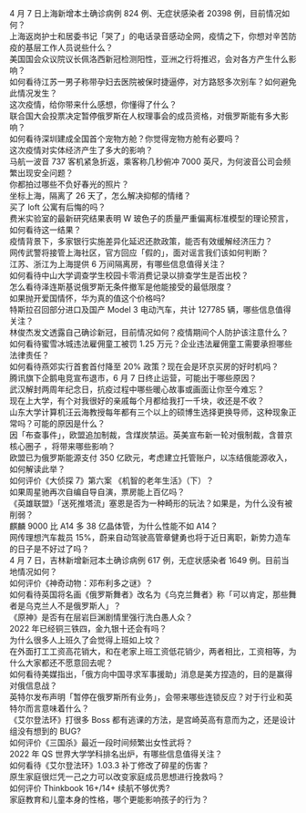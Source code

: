 4 月 7 日上海新增本土确诊病例 824 例、无症状感染者 20398 例，目前情况如何？  
上海返岗护士和居委书记「哭了」的电话录音感动全网，疫情之下，你想对辛苦防疫的基层工作人员说些什么？  
美国国会众议院议长佩洛西新冠检测阳性，亚洲之行将推迟，会对各方产生什么影响？  
如何看待江苏一男子称带孕妇去医院被保时捷逼停，对方路怒多次别车？如何避免此情况发生？  
这次疫情，给你带来什么感想，你懂得了什么？  
联合国大会投票决定暂停俄罗斯在人权理事会的成员资格，对俄罗斯能有多大影响？  
如何看待深圳建成全国首个宠物方舱？你觉得宠物方舱有必要吗？  
这次疫情对实体经济产生了多大的影响？  
马航一波音 737 客机紧急折返，乘客称几秒俯冲 7000 英尺，为何波音公司会频繁出现安全问题？  
你都拍过哪些不负好春光的照片？  
坐标上海，隔离了 26 天了，怎么解决抑郁的情绪？  
买了 loft 公寓有后悔的吗？  
费米实验室的最新研究结果表明 W 玻色子的质量严重偏离标准模型的理论预言，如何看待这一结果？  
疫情背景下，多家银行实施差异化延迟还款政策，能否有效缓解经济压力？  
网传武警将接管上海社区，官方回应「假的」，面对谣言我们该如何判断？  
江苏、浙江为上海提供 6 万间隔离房，有哪些信息值得关注？  
如何看待中山大学调查学生校园卡零消费记录以排查学生是否出校？  
怎么看待泽连斯基说俄罗斯无条件撤军是他能接受的最低限度？  
如果抛开爱国情怀，华为真的值这个价格吗?  
特斯拉召回部分进口及国产 Model 3 电动汽车，共计 127785 辆，哪些信息值得关注？  
林俊杰发文透露自己确诊新冠，目前情况如何？疫情期间个人防护该注意什么？  
如何看待蜜雪冰城违法雇佣童工被罚 1.25 万元？企业违法雇佣童工需要承担哪些法律责任？  
如何看待燕郊实行首套首付降至 20% 政策？现在会是环京买房的好时机吗？  
腾讯旗下企鹅电竞宣布退市，6 月 7 日终止运营，可能出于哪些原因？  
武汉解封两周年纪念日，抗疫过程中哪些暖心故事或画面让你至今难忘？  
现在上大学，有个对我很好的亲戚每个月都给我打一千块，收还是不收？  
山东大学计算机汪云海教授每年都有三个以上的硕博生选择更换导师，这种现象正常吗？可能的原因是什么？  
因「布查事件」，欧盟追加制裁，含煤炭禁运。英美宣布新一轮对俄制裁，含普京核心圈子 ，将带来哪些影响？  
欧盟已为俄罗斯能源支付 350 亿欧元，考虑建立托管账户，以冻结俄能源收入，如何解读此举？  
如何评价《大侦探 7》第六案 《机智的老年生活》（下）？  
如果周星驰再次自编自导自演，票房能上百亿吗？  
《英雄联盟》「送死推塔流」塞恩是否为一种畸形的玩法？如果是，为什么没有被削弱？  
麒麟 9000 比 A14 多 38 亿晶体管，为什么性能不如 A14？  
网传理想汽车裁员 15%，蔚来自动驾驶高管章健勇也将于近日离职，新势力造车的日子是不好过了吗？  
4 月 7 日，吉林新增新冠本土确诊病例 617 例，无症状感染者 1649 例。目前当地情况如何？  
如何评价《神奇动物：邓布利多之谜》？  
如何看待英国将名画《俄罗斯舞者》改名为《乌克兰舞者》称「可以肯定，那些舞者是乌克兰人不是俄罗斯人」？  
《原神》是否有在层岩巨渊剧情里强行洗白愚人众？  
2022 年已经铜三铁四，金九银十还会有吗？  
为什么很多人上班久了会觉得上班如上坟？  
在外面打工工资高花销大，和在老家上班工资低花销少，两者相比，工资相等，为什么大家都还不愿意回去呢？  
如何看待美媒指出，「俄方向中国寻求军事援助」消息是美方捏造的，目的是赢得对俄信息战？  
英特尔发布声明「暂停在俄罗斯所有业务」，会带来哪些连锁反应？对于行业和英特尔而言意味着什么？  
《艾尔登法环》打很多 Boss 都有逃课的方法，是宫崎英高有意而为之，还是设计组没有想到的 BUG?  
如何评价《三国杀》最近一段时间频繁出女性武将？  
2022 年 QS 世界大学学科排名出炉，有哪些信息值得关注？  
如何看待《艾尔登法环》1.03.3 补丁修改了碎星的伤害？  
原生家庭很烂凭一己之力可以改变家庭成员思想进行挽救吗？  
如何评价 Thinkbook 16+/14+ 续航不够优秀?  
家庭教育和儿童本身的性格，哪个更能影响孩子的行为？  
